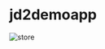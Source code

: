 # jd2demoapp
![store](https://user-images.githubusercontent.com/103596222/198279152-5fd86085-c460-4cfc-a926-4d4ece914f73.png)

